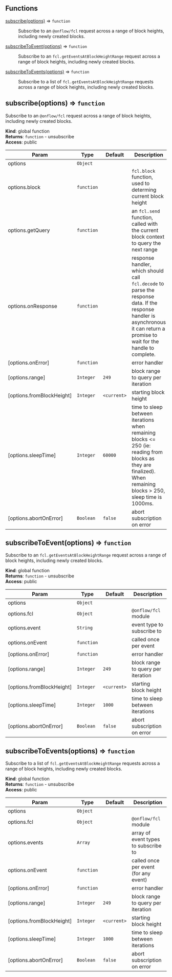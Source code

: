 ## Functions

<dl>
<dt><a href="#subscribe">subscribe(options)</a> ⇒ <code>function</code></dt>
<dd><p>Subscribe to an <code>@onflow/fcl</code> request across a range of block heights, including newly created blocks.</p>
</dd>
<dt><a href="#subscribeToEvent">subscribeToEvent(options)</a> ⇒ <code>function</code></dt>
<dd><p>Subscribe to an <code>fcl.getEventsAtBlockHeightRange</code> request across a range of block heights, including newly created blocks.</p>
</dd>
<dt><a href="#subscribeToEvents">subscribeToEvents(options)</a> ⇒ <code>function</code></dt>
<dd><p>Subscribe to a list of <code>fcl.getEventsAtBlockHeightRange</code> requests across a range of block heights, including newly created blocks.</p>
</dd>
</dl>

<a name="subscribe"></a>

## subscribe(options) ⇒ <code>function</code>
Subscribe to an `@onflow/fcl` request across a range of block heights, including newly created blocks.

**Kind**: global function  
**Returns**: <code>function</code> - unsubscribe  
**Access**: public  

| Param | Type | Default | Description |
| --- | --- | --- | --- |
| options | <code>Object</code> |  |  |
| options.block | <code>function</code> |  | `fcl.block` function, used to determing current block height |
| options.getQuery | <code>function</code> |  | an `fcl.send` function, called with the current block context to query the next range |
| options.onResponse | <code>function</code> |  | response handler, which should call `fcl.decode` to parse the response data.  If the response handler is asynchronous it can return a promise to wait for the handle to complete. |
| [options.onError] | <code>function</code> |  | error handler |
| [options.range] | <code>Integer</code> | <code>249</code> | block range to query per iteration |
| [options.fromBlockHeight] | <code>Integer</code> | <code>&lt;current&gt;</code> | starting block height |
| [options.sleepTime] | <code>Integer</code> | <code>60000</code> | time to sleep between iterations when remaining blocks <= 250 (ie: reading from blocks as they are finalized).  When remaining blocks > 250, sleep time is 1000ms. |
| [options.abortOnError] | <code>Boolean</code> | <code>false</code> | abort subscription on error |

<a name="subscribeToEvent"></a>

## subscribeToEvent(options) ⇒ <code>function</code>
Subscribe to an `fcl.getEventsAtBlockHeightRange` request across a range of block heights, including newly created blocks.

**Kind**: global function  
**Returns**: <code>function</code> - unsubscribe  
**Access**: public  

| Param | Type | Default | Description |
| --- | --- | --- | --- |
| options | <code>Object</code> |  |  |
| options.fcl | <code>Object</code> |  | `@onflow/fcl` module |
| options.event | <code>String</code> |  | event type to subscribe to |
| options.onEvent | <code>function</code> |  | called once per event |
| [options.onError] | <code>function</code> |  | error handler |
| [options.range] | <code>Integer</code> | <code>249</code> | block range to query per iteration |
| [options.fromBlockHeight] | <code>Integer</code> | <code>&lt;current&gt;</code> | starting block height |
| [options.sleepTime] | <code>Integer</code> | <code>1000</code> | time to sleep between iterations |
| [options.abortOnError] | <code>Boolean</code> | <code>false</code> | abort subscription on error |

<a name="subscribeToEvents"></a>

## subscribeToEvents(options) ⇒ <code>function</code>
Subscribe to a list of `fcl.getEventsAtBlockHeightRange` requests across a range of block heights, including newly created blocks.

**Kind**: global function  
**Returns**: <code>function</code> - unsubscribe  
**Access**: public  

| Param | Type | Default | Description |
| --- | --- | --- | --- |
| options | <code>Object</code> |  |  |
| options.fcl | <code>Object</code> |  | `@onflow/fcl` module |
| options.events | <code>Array</code> |  | array of event types to subscribe to |
| options.onEvent | <code>function</code> |  | called once per event (for any event) |
| [options.onError] | <code>function</code> |  | error handler |
| [options.range] | <code>Integer</code> | <code>249</code> | block range to query per iteration |
| [options.fromBlockHeight] | <code>Integer</code> | <code>&lt;current&gt;</code> | starting block height |
| [options.sleepTime] | <code>Integer</code> | <code>1000</code> | time to sleep between iterations |
| [options.abortOnError] | <code>Boolean</code> | <code>false</code> | abort subscription on error |

